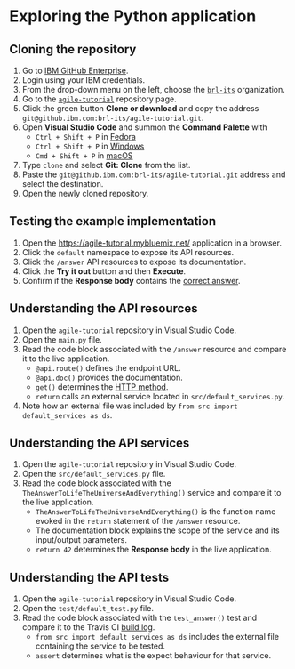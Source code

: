 # Exploring the Python application

## Cloning the repository

1. Go to [IBM GitHub Enterprise](https://github.ibm.com/).
1. Login using your IBM credentials.
1. From the drop-down menu on the left, choose the [`brl-its`](https://github.ibm.com/brl-its) organization.
1. Go to the [`agile-tutorial`](https://github.ibm.com/brl-its/agile-tutorial) repository page.
1. Click the green button **Clone or download** and copy the address `git@github.ibm.com:brl-its/agile-tutorial.git`.
1. Open **Visual Studio Code** and summon the **Command Palette** with
    * `Ctrl + Shift + P` in [Fedora](https://code.visualstudio.com/shortcuts/keyboard-shortcuts-linux.pdf)
    * `Ctrl + Shift + P` in [Windows](https://code.visualstudio.com/shortcuts/keyboard-shortcuts-windows.pdf)
    * `Cmd + Shift + P` in [macOS](https://code.visualstudio.com/shortcuts/keyboard-shortcuts-macos.pdf)
1. Type `clone` and select **Git: Clone** from the list.
1. Paste the `git@github.ibm.com:brl-its/agile-tutorial.git` address and select the destination.
1. Open the newly cloned repository.

## Testing the example implementation

1. Open the <https://agile-tutorial.mybluemix.net/> application in a browser.
1. Click the `default` namespace to expose its API resources.
1. Click the `/answer` API resources to expose its documentation.
1. Click the **Try it out** button and then **Execute**.
1. Confirm if the **Response body** contains the [correct answer](https://goo.gl/6gFWyU).

## Understanding the API resources

1. Open the `agile-tutorial` repository in Visual Studio Code.
1. Open the `main.py` file.
1. Read the code block associated with the `/answer` resource and compare it to the live application.
    * `@api.route()` defines the endpoint URL.
    * `@api.doc()` provides the documentation.
    * `get()` determines the [HTTP method](https://spring.io/understanding/REST#http-methods).
    * `return` calls an external service located in `src/default_services.py`.
1. Note how an external file was included by `from src import default_services as ds`.

## Understanding the API services

1. Open the `agile-tutorial` repository in Visual Studio Code.
1. Open the `src/default_services.py` file.
1. Read the code block associated with the `TheAnswerToLifeTheUniverseAndEverything()` service and compare it to the live application.
    * `TheAnswerToLifeTheUniverseAndEverything()` is the function name evoked in the `return` statement of the `/answer` resource.
    * The documentation block explains the scope of the service and its input/output parameters.
    * `return 42` determines the **Response body** in the live application.

## Understanding the API tests

1. Open the `agile-tutorial` repository in Visual Studio Code.
1. Open the `test/default_test.py` file.
1. Read the code block associated with the `test_answer()` test and compare it to the Travis CI [build log](https://travis.ibm.com/brl-its/agile-tutorial).
    * `from src import default_services as ds` includes the external file containing the service to be tested.
    * `assert` determines what is the expect behaviour for that service.
